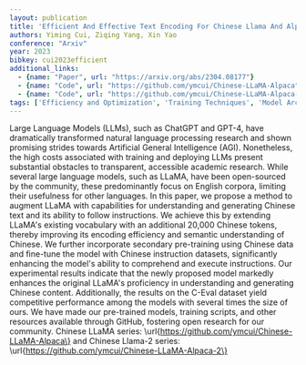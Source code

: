 ```yaml
---
layout: publication
title: 'Efficient And Effective Text Encoding For Chinese Llama And Alpaca'
authors: Yiming Cui, Ziqing Yang, Xin Yao
conference: "Arxiv"
year: 2023
bibkey: cui2023efficient
additional_links:
  - {name: "Paper", url: "https://arxiv.org/abs/2304.08177"}
  - {name: "Code", url: "https://github.com/ymcui/Chinese-LLaMA-Alpaca"}
  - {name: "Code", url: "https://github.com/ymcui/Chinese-LLaMA-Alpaca-2"}
tags: ['Efficiency and Optimization', 'Training Techniques', 'Model Architecture', 'Reinforcement Learning', 'TACL', 'GPT', 'Has Code', 'ACL', 'Pre-Training']
---
```

Large Language Models (LLMs), such as ChatGPT and GPT-4, have dramatically
transformed natural language processing research and shown promising strides
towards Artificial General Intelligence (AGI). Nonetheless, the high costs
associated with training and deploying LLMs present substantial obstacles to
transparent, accessible academic research. While several large language models,
such as LLaMA, have been open-sourced by the community, these predominantly
focus on English corpora, limiting their usefulness for other languages. In
this paper, we propose a method to augment LLaMA with capabilities for
understanding and generating Chinese text and its ability to follow
instructions. We achieve this by extending LLaMA's existing vocabulary with an
additional 20,000 Chinese tokens, thereby improving its encoding efficiency and
semantic understanding of Chinese. We further incorporate secondary
pre-training using Chinese data and fine-tune the model with Chinese
instruction datasets, significantly enhancing the model's ability to comprehend
and execute instructions. Our experimental results indicate that the newly
proposed model markedly enhances the original LLaMA's proficiency in
understanding and generating Chinese content. Additionally, the results on the
C-Eval dataset yield competitive performance among the models with several
times the size of ours. We have made our pre-trained models, training scripts,
and other resources available through GitHub, fostering open research for our
community. Chinese LLaMA series:
\url\{https://github.com/ymcui/Chinese-LLaMA-Alpaca\} and Chinese Llama-2 series:
\url\{https://github.com/ymcui/Chinese-LLaMA-Alpaca-2\}
